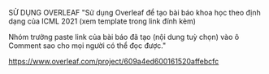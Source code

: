 SỬ DỤNG OVERLEAF
"Sử dụng Overleaf để tạo bài báo khoa học theo định dạng của ICML 2021 (xem template trong link đính kèm)

Nhóm trưởng paste link của bài báo đã tạo (nội dung tuỳ chọn) vào ô Comment sao cho mọi người có thể đọc được."

https://www.overleaf.com/project/609a4ed600161520affebcfc
